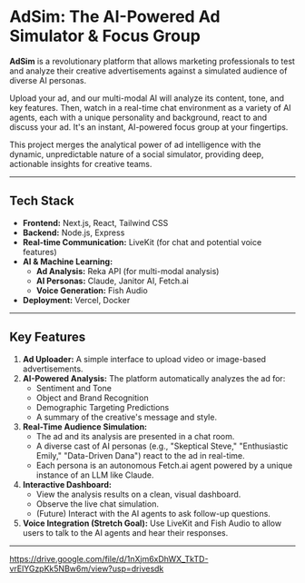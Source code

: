 # AdSim: The AI-Powered Ad Simulator & Focus Group

**AdSim** is a revolutionary platform that allows marketing professionals to test and analyze their creative advertisements against a simulated audience of diverse AI personas.

Upload your ad, and our multi-modal AI will analyze its content, tone, and key features. Then, watch in a real-time chat environment as a variety of AI agents, each with a unique personality and background, react to and discuss your ad. It's an instant, AI-powered focus group at your fingertips.

This project merges the analytical power of ad intelligence with the dynamic, unpredictable nature of a social simulator, providing deep, actionable insights for creative teams.

---

## Tech Stack

- **Frontend:** Next.js, React, Tailwind CSS
- **Backend:** Node.js, Express
- **Real-time Communication:** LiveKit (for chat and potential voice features)
- **AI & Machine Learning:**
  - **Ad Analysis:** Reka API (for multi-modal analysis)
  - **AI Personas:** Claude, Janitor AI, Fetch.ai
  - **Voice Generation:** Fish Audio
- **Deployment:** Vercel, Docker

---

## Key Features

1.  **Ad Uploader:** A simple interface to upload video or image-based advertisements.
2.  **AI-Powered Analysis:** The platform automatically analyzes the ad for:
    - Sentiment and Tone
    - Object and Brand Recognition
    - Demographic Targeting Predictions
    - A summary of the creative's message and style.
3.  **Real-Time Audience Simulation:**
    - The ad and its analysis are presented in a chat room.
    - A diverse cast of AI personas (e.g., "Skeptical Steve," "Enthusiastic Emily," "Data-Driven Dana") react to the ad in real-time.
    - Each persona is an autonomous Fetch.ai agent powered by a unique instance of an LLM like Claude.
4.  **Interactive Dashboard:**
    - View the analysis results on a clean, visual dashboard.
    - Observe the live chat simulation.
    - (Future) Interact with the AI agents to ask follow-up questions.
5.  **Voice Integration (Stretch Goal):** Use LiveKit and Fish Audio to allow users to talk to the AI agents and hear their responses.

---

https://drive.google.com/file/d/1nXjm6xDhWX_TkTD-vrElYGzpKk5NBw6m/view?usp=drivesdk
